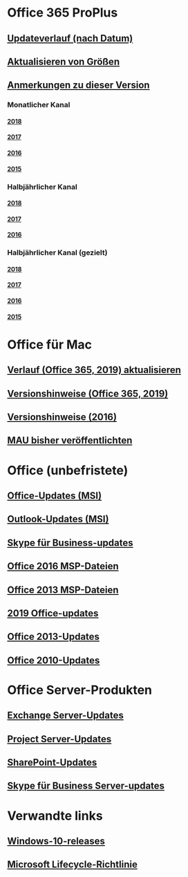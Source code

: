 # Office 365 ProPlus
## [Updateverlauf (nach Datum)](update-history-office365-proplus-by-date.md)
## [Aktualisieren von Größen](download-sizes-office365-proplus-updates.md)

## [Anmerkungen zu dieser Version](release-notes-office365-proplus.md)

### Monatlicher Kanal
#### [2018](monthly-channel-2018.md)
#### [2017](monthly-channel-2017.md)
#### [2016](monthly-channel-2016.md)
#### [2015](monthly-channel-2015.md)

### Halbjährlicher Kanal
#### [2018](semi-annual-channel-2018.md)
#### [2017](semi-annual-channel-2017.md)
#### [2016](semi-annual-channel-2016.md)

### Halbjährlicher Kanal (gezielt)
#### [2018](semi-annual-channel-targeted-2018.md)
#### [2017](semi-annual-channel-targeted-2017.md)
#### [2016](semi-annual-channel-targeted-2016.md)
#### [2015](semi-annual-channel-targeted-2015.md)

# Office für Mac
## [Verlauf (Office 365, 2019) aktualisieren](update-history-office-for-mac.md)
## [Versionshinweise (Office 365, 2019)](release-notes-office-for-mac.md)
## [Versionshinweise (2016)](release-notes-office-2016-mac.md)
## [MAU bisher veröffentlichten](release-history-microsoft-autoupdate.md)

# Office (unbefristete)
## [Office-Updates (MSI)](office-updates-msi.md)
## [Outlook-Updates (MSI)](outlook-updates-msi.md)
## [Skype für Business-updates](https://docs.microsoft.com/SkypeForBusiness/sfb-client-updates)
## [Office 2016 MSP-Dateien](msp-files-office-2016.md)
## [Office 2013 MSP-Dateien](msp-files-office-2013.md)
## [2019 Office-updates](update-history-office-2019.md)
## [Office 2013-Updates](update-history-office-2013.md)
## [Office 2010-Updates](update-history-office-2010-click-to-run.md)

# Office Server-Produkten
## [Exchange Server-Updates](https://technet.microsoft.com/library/hh135098(v=exchg.150).aspx)
## [Project Server-Updates](project-server-updates.md)
## [SharePoint-Updates](sharepoint-updates.md)
## [Skype für Business Server-updates](https://docs.microsoft.com/SkypeForBusiness/sfb-server-updates)

# Verwandte links
## [Windows-10-releases](https://www.microsoft.com/itpro/windows-10/release-information)
## [Microsoft Lifecycle-Richtlinie](https://support.microsoft.com/lifecycle)


